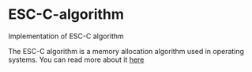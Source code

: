 # ESC-C-algorithm
Implementation of ESC-C algorithm 

The ESC-C algorithm is a memory allocation algorithm used in operating systems. 
You can read more about it [here](https://www.geeksforgeeks.org/second-chance-or-clock-page-replacement-policy/#) 
